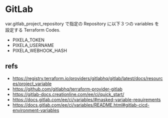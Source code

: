 # GitLab

var.gitlab_project_repository で指定の Repository に以下３つの variables を設定する Terraform Codes.

- PIXELA_TOKEN
- PIXELA_USERNAME
- PIXELA_WEBHOOK_HASH



## refs
- https://registry.terraform.io/providers/gitlabhq/gitlab/latest/docs/resources/project_variable
- https://github.com/gitlabhq/terraform-provider-gitlab
- https://gitlab-docs.creationline.com/ee/ci/quick_start/
- https://docs.gitlab.com/ee/ci/variables/#masked-variable-requirements
- https://docs.gitlab.com/ee/ci/variables/README.html#gitlab-cicd-environment-variables
